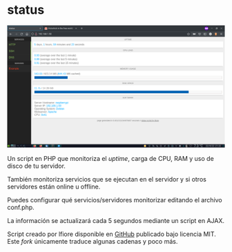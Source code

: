 status
======

![](Screenshot.png)

Un script en PHP que monitoriza el _uptime_, carga de CPU, RAM y uso de disco de tu servidor.

También monitoriza servicios que se ejecutan en el servidor y si otros servidores están online u offline.

Puedes configurar qué servicios/servidores monitorizar editando el archivo conf.php. 

La información se actualizará cada 5 segundos mediante un script en AJAX.

Script creado por lfiore disponible en [GitHub](https://github.com/lfiore/status) publicado bajo licencia MIT. Este _fork_ únicamente traduce algunas cadenas y poco más.
